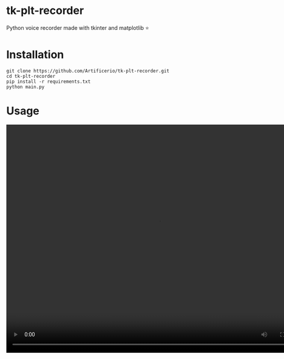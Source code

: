 # tk-plt-recorder
Python voice recorder made with tkinter and matplotlib :star:
# Installation
```
git clone https://github.com/Artificerio/tk-plt-recorder.git
cd tk-plt-recorder
pip install -r requirements.txt
python main.py
```
# Usage
<video src="https://github.com/Artificerio/tk-plt-recorder/blob/main/usage.mov" width="800" height="600">
</video>